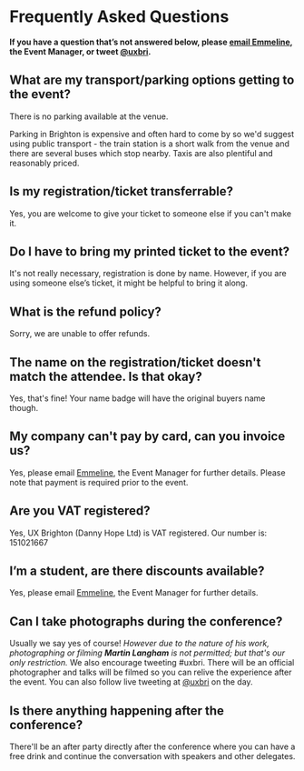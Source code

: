 ---
---

# Frequently Asked Questions

**If you have a question that’s not answered below, please [email Emmeline](mailto:emmeline@uxbrighton.org.uk), the Event Manager, or tweet [@uxbri](http://twitter.com/uxbri "").**

## What are my transport/parking options getting to the event?

There is no parking available at the venue.

Parking in Brighton is expensive and often hard to come by so we'd suggest using public transport - the train station is a short walk from the venue and there are several buses which stop nearby. Taxis are also plentiful and reasonably priced.

## Is my registration/ticket transferrable?

Yes, you are welcome to give your ticket to someone else if you can't make it.

## Do I have to bring my printed ticket to the event?

It's not really necessary, registration is done by name. However, if you are using someone else’s ticket, it might be helpful to bring it along.

## What is the refund policy?

Sorry, we are unable to offer refunds.

## The name on the registration/ticket doesn't match the attendee. Is that okay?

Yes, that's fine! Your name badge will have the original buyers name though.

## My company can't pay by card, can you invoice us?

Yes, please email [Emmeline](mailto:emmeline@uxbrighton.org.uk), the Event Manager for further details. Please note that payment is required prior to the event.

## Are you VAT registered?

Yes, UX Brighton (Danny Hope Ltd) is VAT registered. Our number is: 151021667

## I’m a student, are there discounts available?

Yes, please email [Emmeline](mailto:emmeline@uxbrighton.org.uk), the Event Manager for further details.

## Can I take photographs during the conference?

Usually we say yes of course! *However due to the nature of his work, photographing or filming **Martin Langham** is not permitted; but that's our only restriction.* We also encourage tweeting #uxbri. There will be an official photographer and talks will be filmed so you can relive the experience after the event. You can also follow live tweeting at [@uxbri](http://twitter.com/uxbri) on the day.

## Is there anything happening after the conference?

There'll be an after party directly after the conference where you can have a free drink and continue the conversation with speakers and other delegates.
